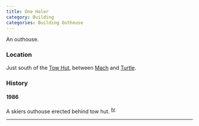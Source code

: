 ```yaml
---
title: One Holer
category: Building
categories: Building Outhouse
---
```


An outhouse.

### Location

Just south of the [Tow Hut](Tow-Hut), between [Mach](Mach) and [Turtle](Turtle).

### History

#### 1986

A skiers outhouse erected behind tow hut. <sup>[hr][]</sup>

---
[hr]: History-Reports "Meany History Reports, by Idona Kellogg"
